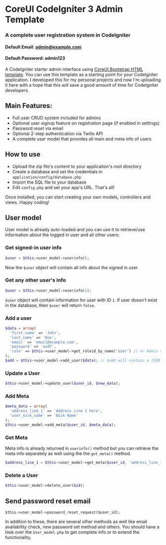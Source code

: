 # CoreUI CodeIgniter 3 Admin Template
### A complete user registration system in CodeIgniter

#### Default Email: admin@example.com
#### Default Password: admin123

A CodeIgniter starter admin interface using [CoreUI Bootstrap HTML template](https://github.com/mrholek/CoreUI-Free-Bootstrap-Admin-Template). You can use this template as a starting point for your CodeIgniter application. I developed this for my personal projects and now I'm uploading it here with a hope that this will save a good amount of time for CodeIgniter developers.

## Main Features:
* Full user CRUD system included for admins
* Optional user signup feature on registration page (if enabled in settings)
* Password reset via email
* Optional 2-step authentication via Twilio API
* A complete user model that provides all main and meta info of users

## How to use
* Upload the zip file's content to your application's root directory
* Create a database and set the credentials in ```application/config/database.php```
* Import the SQL file to your database
* Edit ```config.php``` and set your app's URL. That's all!

Once installed, you can start creating your own models, controllers and views. Happy coding!

## User model
User model is already auto-loaded and you can use it to retrieve/use information about the logged in user and all other users:
### Get signed-in user info
```php
$user = $this->user_model->userinfo();
```
Now the ```$user``` object will contain all info about the signed in user.

### Get any other user's info
```php
$user = $this->user_model->userinfo(1);
```
```$user``` object will contain information for user with ID ```1```. If user doesn't exist in the database, then ```$user``` will return ```false```.

### Add a user
```php
$data = array(
  'first_name' => 'John',
  'last_name' => 'Doe',
  'email' => 'email@example.com',
  'password' => 'asdf',
  'role' => $this->user_model->get_roleid_by_name('User') // or Admin or any other roles you add to roles table
);
$add = $this->user_model->add_user($data); // $add will contain a JSON object containing status and user id if the insert was successful
```
### Update a User
```php
$this->user_model->update_user($user_id, $new_data);
```
### Add Meta
```php
$meta_data = array(
  'address_line_1' => 'Address Line 1 here',
  'user_nick_name' => 'Nick Name'
);
$this->user_model->add_meta($user_id, $meta_data);
```
### Get Meta
Meta info is already returned in ```userinfo()``` method but you can retrieve the meta info separately as well using the the ```get_meta()``` method.
```php
$address_line_1 = $this->user_model->get_meta($user_id, 'address_line_1');
```
### Delete a User
```php
$this->user_model->delete_user($id);
```
## Send password reset email
```
$this->user_model->password_reset_request($user_id);
```
In addition to these, there are several other methods as well like email availability check, new password set method and others. You should have a look over the ```User_model.php``` to get complete info or to extend the functionality.
